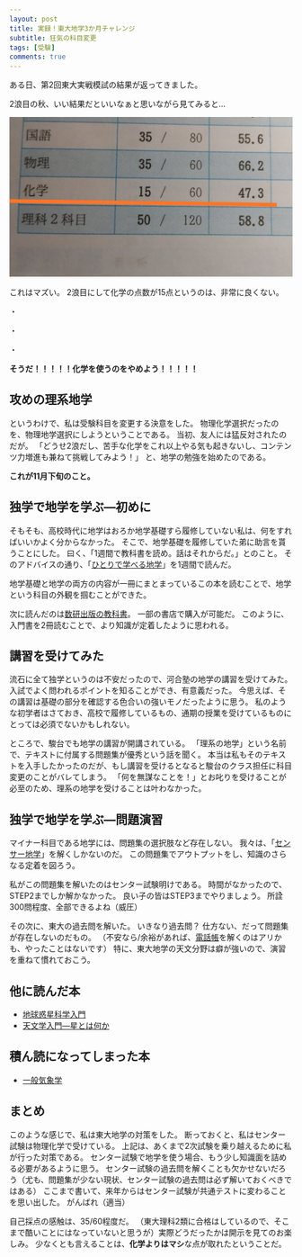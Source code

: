 ```yaml
---
layout: post
title: 実録！東大地学3か月チャレンジ
subtitle: 狂気の科目変更
tags: [受験]
comments: true
---
```


ある日、第2回東大実戦模試の結果が返ってきました。

2浪目の秋、いい結果だといいなぁと思いながら見てみると...

![東大実戦模試](/img/autumn_sundai_exam_chem.jpg)

これはマズい。
2浪目にして化学の点数が15点というのは、非常に良くない。

・

・

・

**そうだ！！！！！化学を使うのをやめよう！！！！！**

## 攻めの理系地学

というわけで、私は受験科目を変更する決意をした。
物理化学選択だったのを、物理地学選択にしようということである。
当初、友人には猛反対されたのだが。
「どうせ2浪だし、苦手な化学をこれ以上やる気も起きないし、コンテンツ力増進も兼ねて挑戦してみよう！」
と、地学の勉強を始めたのである。

**これが11月下旬のこと。**

## 独学で地学を学ぶ―初めに

そもそも、高校時代に地学はおろか地学基礎すら履修していない私は、何をすればいいかよく分からなかった。
そこで、地学基礎を履修していた弟に助言を貰うことにした。
曰く、「1週間で教科書を読め。話はそれからだ。」とのこと。
そのアドバイスの通り、「[ひとりで学べる地学](http://www.shimizushoin.co.jp/tabid/89/pdid/383/Default.aspx)」を1週間で読んだ。

地学基礎と地学の両方の内容が一冊にまとまっているこの本を読むことで、地学という科目の外観を掴むことができた。

次に読んだのは[数研出版の教科書](https://www.chart.co.jp/goods/kyokasho/30kyokasho/rika/chigaku/k_gen.html)。
一部の書店で購入が可能だ。
このように、入門書を2冊読むことで、より知識が定着したように思われる。

## 講習を受けてみた

流石に全て独学というのは不安だったので、河合塾の地学の講習を受けてみた。
入試でよく問われるポイントを知ることができ、有意義だった。
今思えば、その講習は基礎の部分を確認する色合いの強いモノだったように思う。
私のような初学者はさておき、高校で履修しているもの、通期の授業を受けているものにとっては必須でないかもしれない。

ところで、駿台でも地学の講習が開講されている。
「理系の地学」という名前で、テキストに付属する問題集が優秀という話を聞く。
本当は私もそのテキストを入手したかったのだが、もし講習を受けるとなると駿台のクラス担任に科目変更のことがバレてしまう。
「何を無謀なことを！」とお叱りを受けることが必至のため、理系の地学を受けることは叶わなかった。

## 独学で地学を学ぶ―問題演習

マイナー科目である地学には、問題集の選択肢など存在しない。
我々は、「[センサー地学](https://www.shinko-keirin.co.jp/keirinkan/kou/science/fukukyozai/geo/index.html)」を解くしかないのだ。
この問題集でアウトプットをし、知識のさらなる定着を図ろう。

私がこの問題集を解いたのはセンター試験明けである。
時間がなかったので、STEP2までしか解かなかった。
良い子の皆はSTEP3までやりましょう。
所詮300問程度、全部できるよね（威圧）

その次に、東大の過去問を解いた。
いきなり過去問？
仕方ない、だって問題集が存在しないのだもの。
（不安なら/余裕があれば、[電話帳](http://www.kunugipub.com/mondaisyu/tigaku.html)を解くのはアリかも、やったことはないです）
特に、東大地学の天文分野は癖が強いので、演習を重ねて慣れておこう。

## 他に読んだ本

- [地球惑星科学入門](http://hup.gr.jp/modules/zox/index.php?main_page=product_book_info&products_id=894)
- [天文学入門―星とは何か](https://www.maruzen-publishing.co.jp/item/?book_no=293699)
  
## 積ん読になってしまった本

- [一般気象学](http://www.utp.or.jp/book/b307170.html)

## まとめ

このような感じで、私は東大地学の対策をした。
断っておくと、私はセンター試験は物理化学で受けている。
上記は、あくまで2次試験を乗り越えるために私が行った対策である。
センター試験で地学を使う場合、もう少し知識面を詰める必要があるように思う。
センター試験の過去問を解くことも欠かせないだろう（尤も、問題集が少ない現状、センター試験の過去問は必ず解いておくべきではある）
ここまで書いて、来年からはセンター試験が共通テストに変わることを思い出した。
がんばれ（適当）

自己採点の感触は、35/60程度だ。
（東大理科2類に合格はしているので、そこまで酷いことにはなっていないと思うが）実際どうだったかは開示を見てのお楽しみ。
少なくとも言えることは、**化学よりはマシ**な点が取れたということだ。
